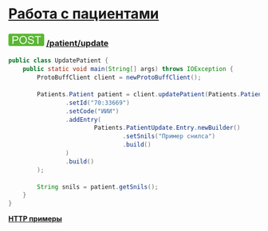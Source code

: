 [Работа с пациентами](../index.md)
=====================================

### ![POST](../../../../img/post.png) [/patient/update](../index.md)

```java
public class UpdatePatient {
    public static void main(String[] args) throws IOException {
        ProtoBuffClient client = newProtoBuffClient();

        Patients.Patient patient = client.updatePatient(Patients.PatientUpdate.newBuilder()
                .setId("70:33669")
                .setCode("ИИИ")
                .addEntry(
                        Patients.PatientUpdate.Entry.newBuilder()
                                .setSnils("Пример снилса")
                                .build()
                )
                .build()
        );

        String snils = patient.getSnils();
    }
}
```

**[HTTP примеры](update.md)**